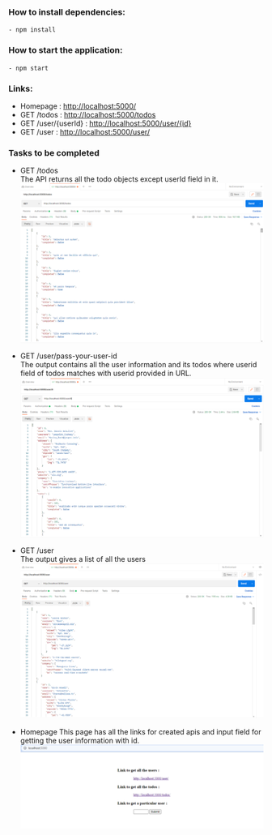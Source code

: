 ### How to install dependencies:
    - npm install
### How to start the application:
    - npm start
### Links:
   - Homepage : [http://localhost:5000/](http://localhost:5000/) 
   - GET /todos : [http://localhost:5000/todos](http://localhost:5000/todos)
   - GET /user/{userId} : [http://localhost:5000/user/{id}](http://localhost:5000/user/{id})
   - GET /user : [http://localhost:5000/user/](http://localhost:5000/user/)
### Tasks to be completed
   * GET /todos     
        The API returns all the todo objects except userId field in it.                        
   ![todos](screenshots/alltodos.png)
  
   * GET /user/pass-your-user-id            
        The output contains all the user information and its todos where userid field of todos matches with userid provided in URL.
   ![userid](screenshots/user6.png)
   
   * GET /user  
        The output gives a list of all the users                            
   ![users](screenshots/allusers.png)
      
   * Homepage
        This page has all the links for created apis and input field for getting the user information with id. 
   ![homepage](screenshots/homepage.png)